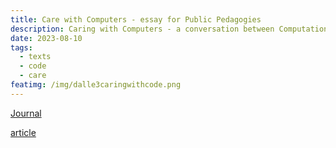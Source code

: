 ```yaml
---
title: Care with Computers - essay for Public Pedagogies
description: Caring with Computers - a conversation between Computational Mama and Diwas Raja Kc 
date: 2023-08-10
tags: 
  - texts
  - code
  - care
featimg: /img/dalle3caringwithcode.png
---
```

[Journal](https://www.publicpedagogies.org/journal/)

[article](https://www.publicpedagogies.org/wp-content/uploads/2023/07/04Mama2023.pdf)